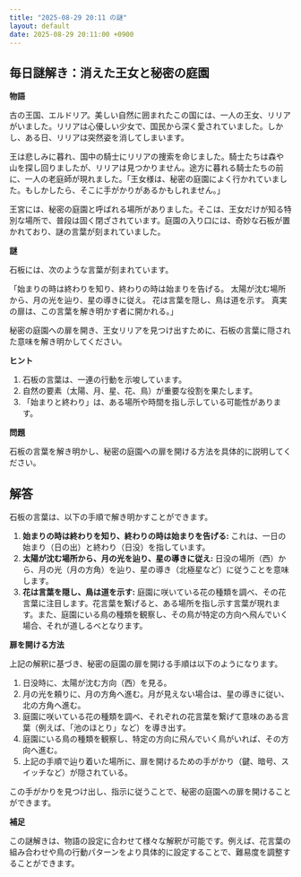 ```yaml
---
title: "2025-08-29 20:11 の謎"
layout: default
date: 2025-08-29 20:11:00 +0900
---
```

## 毎日謎解き：消えた王女と秘密の庭園

**物語**

古の王国、エルドリア。美しい自然に囲まれたこの国には、一人の王女、リリアがいました。リリアは心優しい少女で、国民から深く愛されていました。しかし、ある日、リリアは突然姿を消してしまいます。

王は悲しみに暮れ、国中の騎士にリリアの捜索を命じました。騎士たちは森や山を探し回りましたが、リリアは見つかりません。途方に暮れる騎士たちの前に、一人の老庭師が現れました。「王女様は、秘密の庭園によく行かれていました。もしかしたら、そこに手がかりがあるかもしれません。」

王宮には、秘密の庭園と呼ばれる場所がありました。そこは、王女だけが知る特別な場所で、普段は固く閉ざされています。庭園の入り口には、奇妙な石板が置かれており、謎の言葉が刻まれていました。

**謎**

石板には、次のような言葉が刻まれています。

「始まりの時は終わりを知り、終わりの時は始まりを告げる。
  太陽が沈む場所から、月の光を辿り、星の導きに従え。
  花は言葉を隠し、鳥は道を示す。
  真実の扉は、この言葉を解き明かす者に開かれる。」

秘密の庭園への扉を開き、王女リリアを見つけ出すために、石板の言葉に隠された意味を解き明かしてください。

**ヒント**

1.  石板の言葉は、一連の行動を示唆しています。
2.  自然の要素（太陽、月、星、花、鳥）が重要な役割を果たします。
3.  「始まりと終わり」は、ある場所や時間を指し示している可能性があります。

**問題**

石板の言葉を解き明かし、秘密の庭園への扉を開ける方法を具体的に説明してください。

## 解答

石板の言葉は、以下の手順で解き明かすことができます。

1.  **始まりの時は終わりを知り、終わりの時は始まりを告げる:** これは、一日の始まり（日の出）と終わり（日没）を指しています。
2.  **太陽が沈む場所から、月の光を辿り、星の導きに従え:** 日没の場所（西）から、月の光（月の方角）を辿り、星の導き（北極星など）に従うことを意味します。
3.  **花は言葉を隠し、鳥は道を示す:** 庭園に咲いている花の種類を調べ、その花言葉に注目します。花言葉を繋げると、ある場所を指し示す言葉が現れます。また、庭園にいる鳥の種類を観察し、その鳥が特定の方向へ飛んでいく場合、それが道しるべとなります。

**扉を開ける方法**

上記の解釈に基づき、秘密の庭園の扉を開ける手順は以下のようになります。

1.  日没時に、太陽が沈む方向（西）を見る。
2.  月の光を頼りに、月の方角へ進む。月が見えない場合は、星の導きに従い、北の方角へ進む。
3.  庭園に咲いている花の種類を調べ、それぞれの花言葉を繋げて意味のある言葉（例えば、「池のほとり」など）を導き出す。
4.  庭園にいる鳥の種類を観察し、特定の方向に飛んでいく鳥がいれば、その方向へ進む。
5.  上記の手順で辿り着いた場所に、扉を開けるための手がかり（鍵、暗号、スイッチなど）が隠されている。

この手がかりを見つけ出し、指示に従うことで、秘密の庭園への扉を開けることができます。

**補足**

この謎解きは、物語の設定に合わせて様々な解釈が可能です。例えば、花言葉の組み合わせや鳥の行動パターンをより具体的に設定することで、難易度を調整することができます。
